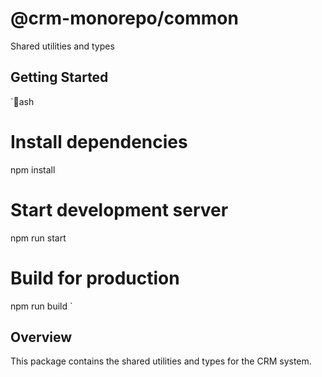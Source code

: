 # @crm-monorepo/common

Shared utilities and types

## Getting Started

`ash
# Install dependencies
npm install

# Start development server
npm run start

# Build for production
npm run build
`

## Overview

This package contains the shared utilities and types for the CRM system.
